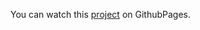 
<p>You can watch this <a href="https://olyathecute.github.io/posts-info/" target="_blank">project</a> on GithubPages.</p>
